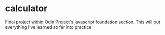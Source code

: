 # calculator
Final project within Odin Project's javascript foundation section. This will put everything I've learned so far into practice